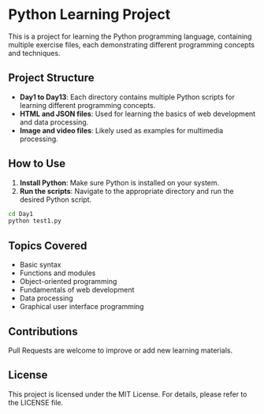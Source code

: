 # Python Learning Project

This is a project for learning the Python programming language, containing multiple exercise files, each demonstrating different programming concepts and techniques.

## Project Structure

- **Day1 to Day13**: Each directory contains multiple Python scripts for learning different programming concepts.
- **HTML and JSON files**: Used for learning the basics of web development and data processing.
- **Image and video files**: Likely used as examples for multimedia processing.

## How to Use

1. **Install Python**: Make sure Python is installed on your system.
2. **Run the scripts**: Navigate to the appropriate directory and run the desired Python script.

```bash
cd Day1
python test1.py
```

## Topics Covered

- Basic syntax
- Functions and modules
- Object-oriented programming
- Fundamentals of web development
- Data processing
- Graphical user interface programming

## Contributions

Pull Requests are welcome to improve or add new learning materials.

## License

This project is licensed under the MIT License. For details, please refer to the LICENSE file.